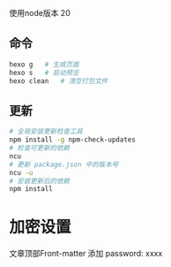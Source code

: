 
使用node版本 20

## 命令
```bash
hexo g   # 生成页面
hexo s   # 启动预览
hexo clean   # 清空打包文件
```
## 更新
```bash
# 全局安装更新检查工具
npm install -g npm-check-updates
# 检查可更新的依赖
ncu
# 更新 package.json 中的版本号
ncu -u
# 安装更新后的依赖
npm install
```
# 加密设置
文章顶部Front-matter 添加 password: xxxx

